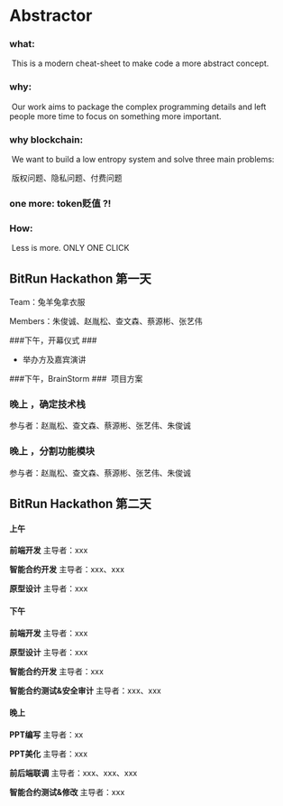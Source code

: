 # Abstractor 

### what: 

​	This is a modern cheat-sheet to make code a more abstract concept.

### why:

​	Our work aims to package the complex programming details and left people more time to focus on something more important.

### why blockchain:

​	We want to build a low entropy system and solve three main problems:

​	版权问题、隐私问题、付费问题

###  	one more:  token贬值 ?!

### How:

​	Less is more. ONLY ONE CLICK	



## BitRun Hackathon 第一天

Team：兔羊兔拿衣服

Members：朱俊诚、赵胤松、查文森、蔡源彬、张艺伟

###下午，开幕仪式 ###
- 举办方及嘉宾演讲

###下午，BrainStorm ###
​	项目方案


### 晚上 ，确定技术栈 ###

参与者：赵胤松、查文森、蔡源彬、张艺伟、朱俊诚

### 晚上 ，分割功能模块 ###
参与者：赵胤松、查文森、蔡源彬、张艺伟、朱俊诚

## BitRun Hackathon 第二天
####  上午
 **前端开发**
主导者：xxx

 **智能合约开发**
主导者：xxx、xxx

 **原型设计**
主导者：xxx

####  下午
 **前端开发**
主导者：xxx

 **原型设计**
主导者：xxx 

 **智能合约开发**
主导者：xxx

 **智能合约测试&安全审计**
主导者：xxx、xxx

####  晚上
 **PPT编写**
主导者：xx 

 **PPT美化**
主导者：xxx 

 **前后端联调**
主导者：xxx、xxx、xxx

 **智能合约测试&修改**
主导者：xxx
